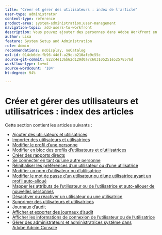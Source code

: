 ```yaml
---
title: "Créer et gérer des utilisateurs : index de l’article"
user-type: administrator
content-type: reference
product-area: system-administration;user-management
navigation-topic: add-users-to-workfront
description: Vous pouvez ajouter des personnes dans Adobe Workfront en créant des utilisateurs individuels et utilisatrices individuelles à partir de zéro ou en copiant des personnes existantes.
author: Lisa
feature: System Setup and Administration
role: Admin
recommendations: noDisplay, noCatalog
exl-id: 014cb6de-fb96-44df-a29c-b210afe9c55c
source-git-commit: 822c4e13ab62d129d0a7c603105251e52578576d
workflow-type: tm+mt
source-wordcount: '104'
ht-degree: 94%

---
```


# Créer et gérer des utilisateurs et utilisatrices : index des articles

<!-- Audited: 2/2024 -->

Cette section contient les articles suivants :

* [Ajouter des utilisateurs et utilisatrices](../../../administration-and-setup/add-users/create-and-manage-users/add-users.md)
* [Importer des utilisateurs et utilisatrices](../../../administration-and-setup/add-users/create-and-manage-users/import-users.md)
* [Modifier le profil d’une personne](../../../administration-and-setup/add-users/create-and-manage-users/edit-a-users-profile.md)
* [Modifier en bloc des profils d’utilisateurs et d’utilisatrices](../../../administration-and-setup/add-users/create-and-manage-users/edit-user-profiles-in-bulk.md)
* [Créer des rapports directs](../../../administration-and-setup/add-users/create-and-manage-users/create-direct-reports.md)
* [Se connecter en tant qu’une autre personne](../../../administration-and-setup/add-users/create-and-manage-users/log-in-as-another-user.md)
* [Réinitialiser les préférences d’un utilisateur ou d’une utilisatrice](../../../administration-and-setup/add-users/create-and-manage-users/reset-a-users-preferences.md)
* [Modifier un nom d’utilisateur ou d’utilisatrice](../../../administration-and-setup/add-users/create-and-manage-users/change-a-username.md)
* [Modifier le mot de passe d’un utilisateur ou d’une utilisatrice ayant un profil auto-alloué](../../../administration-and-setup/add-users/create-and-manage-users/change-pw-auto-provisioned-user.md)
* [Mapper les attributs de l’utilisateur ou de l’utilisatrice et auto-allouer de nouvelles personnes](../../../administration-and-setup/add-users/create-and-manage-users/map-user-attributes.md)
* [Désactiver ou réactiver un utilisateur ou une utilisatrice](../../../administration-and-setup/add-users/create-and-manage-users/deactivate-a-user.md)
* [Supprimer des utilisateurs et utilisatrices](../../../administration-and-setup/add-users/create-and-manage-users/delete-a-user.md)
* [Journaux d’audit](../../../administration-and-setup/add-users/create-and-manage-users/audit-logs.md)
* [Afficher et exporter des journaux d’audit](../../../administration-and-setup/add-users/create-and-manage-users/view-and-export-audit-logs.md)
* [Afficher les informations de connexion de l’utilisateur ou de l’utilisatrice](../../../administration-and-setup/add-users/create-and-manage-users/view-user-login-info.md)
* [Gérer des administrateurs et administratrices système dans Adobe Admin Console](../../../administration-and-setup/add-users/create-and-manage-users/admin-console.md)
